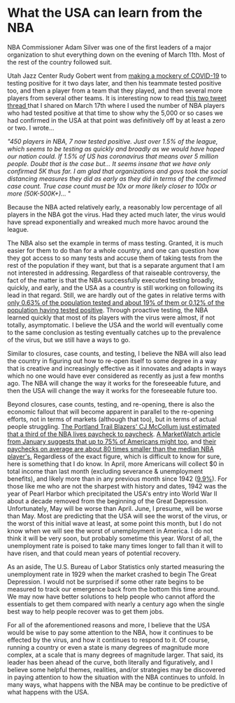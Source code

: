 # What the USA can learn from the NBA

NBA Commissioner Adam Silver was one of the first leaders of a major organization to shut everything down on the evening of March 11th. Most of the rest of the country followed suit.

Utah Jazz Center Rudy Gobert went from [making a mockery of COVID-19](https://www.youtube.com/watch?v=lYC6oQIAzbI) to testing positive for it two days later, and then his teammate tested positive too, and then a player from a team that they played, and then several more players from several other teams. It is interesting now to read [this two tweet thread ](https://twitter.com/blogofjake/status/1240013921521713152?s=20)that I shared on March 17th where I used the number of NBA players who had tested positive at that time to show why the 5,000 or so cases we had confirmed in the USA at that point was definitively off by at least a zero or two. I wrote...

_"450 players in NBA, 7 now tested positive. Just over 1.5% of the league, which seems to be testing as quickly and broadly as we would have hoped our nation could. If 1.5% of US has coronavirus that means over 5 million people. Doubt that is the case but... It seems insane that we have only confirmed 5K thus far. I am glad that organizations and govs took the social distancing measures they did as early as they did in terms of the confirmed case count. True case count must be 10x or more likely closer to 100x or more (50K-500K+)..._ "

Because the NBA acted relatively early, a reasonably low percentage of all players in the NBA got the virus. Had they acted much later, the virus would have spread exponentially and wreaked much more havoc around the league.

The NBA also set the example in terms of mass testing. Granted, it is much easier for them to do than for a whole country, and one can question how they got access to so many tests and accuse them of taking tests from the rest of the population if they want, but that is a separate argument that I am not interested in addressing. Regardless of that raiseable controversy, the fact of the matter is that the NBA successfully executed testing broadly, quickly, and early, and the USA as a country is still working on following its lead in that regard. Still, we are hardly out of the gates in relative terms with [only 0.63% of the population tested and about 19% of them or 0.12% of the population having tested positive](https://www.worldometers.info/coronavirus/#countries). Through proactive testing, the NBA learned quickly that most of its players with the virus were almost, if not totally, asymptomatic. I believe the USA and the world will eventually come to the same conclusion as testing eventually catches up to the prevalence of the virus, but we still have a ways to go.

Similar to closures, case counts, and testing, I believe the NBA will also lead the country in figuring out how to re-open itself to some degree in a way that is creative and increasingly effective as it innovates and adapts in ways which no one would have ever considered as recently as just a few months ago. The NBA will change the way it works for the foreseeable future, and then the USA will change the way it works for the foreseeable future too.

Beyond closures, case counts, testing, and re-opening, there is also the economic fallout that will become apparent in parallel to the re-opening efforts, not in terms of markets (although that too), but in terms of actual people struggling. [The Portland Trail Blazers' CJ McCollum just estimated that a third of the NBA lives paycheck to paycheck](https://twitter.com/RealJayWilliams/status/1247252182245748737?s=20). [A MarketWatch article from January suggests that up to 75% of Americans might too](https://www.marketwatch.com/story/a-shocking-number-of-americans-are-living-paycheck-to-paycheck-2020-01-07), and [their paychecks on average are about 80 times smaller than the median NBA player's](https://northwesternbusinessreview.org/a-breakdown-of-nba-salaries-d8c37c56a4ee)[.](https://www.marketwatch.com/story/a-shocking-number-of-americans-are-living-paycheck-to-paycheck-2020-01-07) Regardless of the exact figure, which is difficult to know for sure, here is something that I do know. In April, more Americans will collect $0 in total income than last month (excluding severance & unemployment benefits), and likely more than in any previous month since 1942 ([9.9%](https://www.thebalance.com/unemployment-rate-by-year-3305506)). For those like me who are not the sharpest with history and dates, 1942 was the year of Pearl Harbor which precipitated the USA's entry into World War II about a decade removed from the beginning of the Great Depression. Unfortunately, May will be worse than April. June, I presume, will be worse than May. Most are predicting that the USA will see the worst of the virus, or the worst of this initial wave at least, at some point this month, but I do not know when we will see the worst of unemployment in America. I do not think it will be very soon, but probably sometime this year. Worst of all, the unemployment rate is poised to take many times longer to fall than it will to have risen, and that could mean years of potential recovery.

As an aside, The U.S. Bureau of Labor Statistics only started measuring the unemployment rate in 1929 when the market crashed to begin The Great Depression. I would not be surprised if some other rate begins to be measured to track our emergence back from the bottom this time around. We may now have better solutions to help people who cannot afford the essentials to get them compared with nearly a century ago when the single best way to help people recover was to get them jobs.

For all of the aforementioned reasons and more, I believe that the USA would be wise to pay some attention to the NBA, how it continues to be effected by the virus, and how it continues to respond to it. Of course, running a country or even a state is many degrees of magnitude more complex, at a scale that is many degrees of magnitude larger. That said, its leader has been ahead of the curve, both literally and figuratively, and I believe some helpful themes, realities, and/or strategies may be discovered in paying attention to how the situation with the NBA continues to unfold. In many ways, what happens with the NBA may be continue to be predictive of what happens with the USA.
